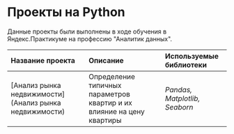 # Проекты на Python

Данные проекты были выполнены в ходе обучения в Яндекс.Практикуме на профессию "Аналитик данных".

| Название проекта | Описание | Используемые библиотеки | 
| :---------------------- | :---------------------- | :---------------------- |
| [Анализ рынка недвижимости](Анализ рынка недвижимости) | Определение типичных параметров квартир и их влияние на цену квартиры | *Pandas, Matplotlib, Seaborn*  |
